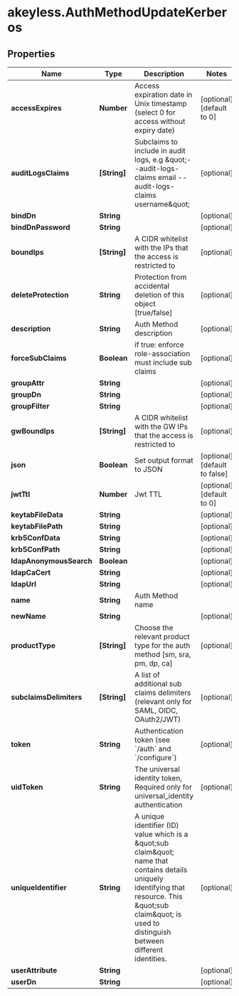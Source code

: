 # akeyless.AuthMethodUpdateKerberos

## Properties

Name | Type | Description | Notes
------------ | ------------- | ------------- | -------------
**accessExpires** | **Number** | Access expiration date in Unix timestamp (select 0 for access without expiry date) | [optional] [default to 0]
**auditLogsClaims** | **[String]** | Subclaims to include in audit logs, e.g \&quot;--audit-logs-claims email --audit-logs-claims username\&quot; | [optional] 
**bindDn** | **String** |  | [optional] 
**bindDnPassword** | **String** |  | [optional] 
**boundIps** | **[String]** | A CIDR whitelist with the IPs that the access is restricted to | [optional] 
**deleteProtection** | **String** | Protection from accidental deletion of this object [true/false] | [optional] 
**description** | **String** | Auth Method description | [optional] 
**forceSubClaims** | **Boolean** | if true: enforce role-association must include sub claims | [optional] 
**groupAttr** | **String** |  | [optional] 
**groupDn** | **String** |  | [optional] 
**groupFilter** | **String** |  | [optional] 
**gwBoundIps** | **[String]** | A CIDR whitelist with the GW IPs that the access is restricted to | [optional] 
**json** | **Boolean** | Set output format to JSON | [optional] [default to false]
**jwtTtl** | **Number** | Jwt TTL | [optional] [default to 0]
**keytabFileData** | **String** |  | [optional] 
**keytabFilePath** | **String** |  | [optional] 
**krb5ConfData** | **String** |  | [optional] 
**krb5ConfPath** | **String** |  | [optional] 
**ldapAnonymousSearch** | **Boolean** |  | [optional] 
**ldapCaCert** | **String** |  | [optional] 
**ldapUrl** | **String** |  | [optional] 
**name** | **String** | Auth Method name | 
**newName** | **String** |  | [optional] 
**productType** | **[String]** | Choose the relevant product type for the auth method [sm, sra, pm, dp, ca] | [optional] 
**subclaimsDelimiters** | **[String]** | A list of additional sub claims delimiters (relevant only for SAML, OIDC, OAuth2/JWT) | [optional] 
**token** | **String** | Authentication token (see &#x60;/auth&#x60; and &#x60;/configure&#x60;) | [optional] 
**uidToken** | **String** | The universal identity token, Required only for universal_identity authentication | [optional] 
**uniqueIdentifier** | **String** | A unique identifier (ID) value which is a \&quot;sub claim\&quot; name that contains details uniquely identifying that resource. This \&quot;sub claim\&quot; is used to distinguish between different identities. | [optional] 
**userAttribute** | **String** |  | [optional] 
**userDn** | **String** |  | [optional] 


